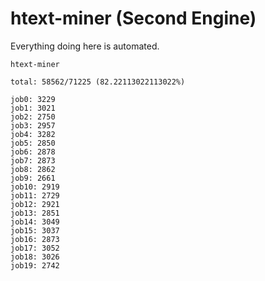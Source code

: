 # htext-miner (Second Engine)

Everything doing here is automated.

```
htext-miner

total: 58562/71225 (82.22113022113022%)

job0: 3229
job1: 3021
job2: 2750
job3: 2957
job4: 3282
job5: 2850
job6: 2878
job7: 2873
job8: 2862
job9: 2661
job10: 2919
job11: 2729
job12: 2921
job13: 2851
job14: 3049
job15: 3037
job16: 2873
job17: 3052
job18: 3026
job19: 2742
```